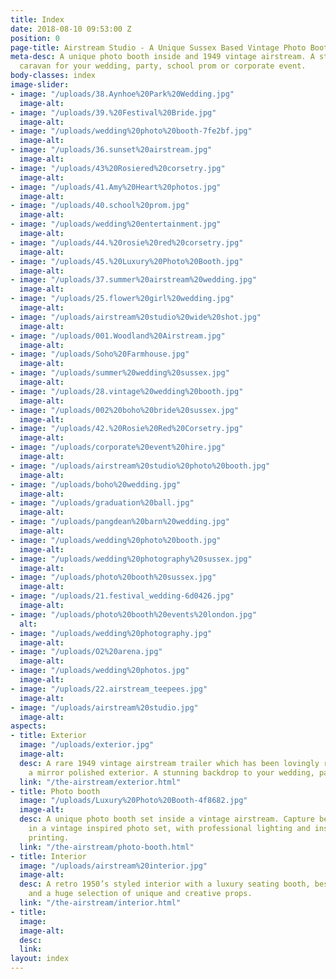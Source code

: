 ```yaml
---
title: Index
date: 2018-08-10 09:53:00 Z
position: 0
page-title: Airstream Studio - A Unique Sussex Based Vintage Photo Booth
meta-desc: A unique photo booth inside and 1949 vintage airstream. A stunning retro
  caravan for your wedding, party, school prom or corporate event.
body-classes: index
image-slider:
- image: "/uploads/38.Aynhoe%20Park%20Wedding.jpg"
  image-alt: 
- image: "/uploads/39.%20Festival%20Bride.jpg"
  image-alt: 
- image: "/uploads/wedding%20photo%20booth-7fe2bf.jpg"
  image-alt: 
- image: "/uploads/36.sunset%20airstream.jpg"
  image-alt: 
- image: "/uploads/43%20Rosiered%20corsetry.jpg"
  image-alt: 
- image: "/uploads/41.Amy%20Heart%20photos.jpg"
  image-alt: 
- image: "/uploads/40.school%20prom.jpg"
  image-alt: 
- image: "/uploads/wedding%20entertainment.jpg"
  image-alt: 
- image: "/uploads/44.%20rosie%20red%20corsetry.jpg"
  image-alt: 
- image: "/uploads/45.%20Luxury%20Photo%20Booth.jpg"
  image-alt: 
- image: "/uploads/37.summer%20airstream%20wedding.jpg"
  image-alt: 
- image: "/uploads/25.flower%20girl%20wedding.jpg"
  image-alt: 
- image: "/uploads/airstream%20studio%20wide%20shot.jpg"
  image-alt: 
- image: "/uploads/001.Woodland%20Airstream.jpg"
  image-alt: 
- image: "/uploads/Soho%20Farmhouse.jpg"
  image-alt: 
- image: "/uploads/summer%20wedding%20sussex.jpg"
  image-alt: 
- image: "/uploads/28.vintage%20wedding%20booth.jpg"
  image-alt: 
- image: "/uploads/002%20boho%20bride%20sussex.jpg"
  image-alt: 
- image: "/uploads/42.%20Rosie%20Red%20Corsetry.jpg"
  image-alt: 
- image: "/uploads/corporate%20event%20hire.jpg"
  image-alt: 
- image: "/uploads/airstream%20studio%20photo%20booth.jpg"
  image-alt: 
- image: "/uploads/boho%20wedding.jpg"
  image-alt: 
- image: "/uploads/graduation%20ball.jpg"
  image-alt: 
- image: "/uploads/pangdean%20barn%20wedding.jpg"
  image-alt: 
- image: "/uploads/wedding%20photo%20booth.jpg"
  image-alt: 
- image: "/uploads/wedding%20photography%20sussex.jpg"
  image-alt: 
- image: "/uploads/photo%20booth%20sussex.jpg"
  image-alt: 
- image: "/uploads/21.festival_wedding-6d0426.jpg"
  image-alt: 
- image: "/uploads/photo%20booth%20events%20london.jpg"
  alt: 
- image: "/uploads/wedding%20photography.jpg"
  image-alt: 
- image: "/uploads/O2%20arena.jpg"
  image-alt: 
- image: "/uploads/wedding%20photos.jpg"
  image-alt: 
- image: "/uploads/22.airstream_teepees.jpg"
  image-alt: 
- image: "/uploads/airstream%20studio.jpg"
  image-alt: 
aspects:
- title: Exterior
  image: "/uploads/exterior.jpg"
  image-alt: 
  desc: A rare 1949 vintage airstream trailer which has been lovingly restored with
    a mirror polished exterior. A stunning backdrop to your wedding, party or event.
  link: "/the-airstream/exterior.html"
- title: Photo booth
  image: "/uploads/Luxury%20Photo%20Booth-4f8682.jpg"
  image-alt: 
  desc: A unique photo booth set inside a vintage airstream. Capture beautiful memories
    in a vintage inspired photo set, with professional lighting and instant photo
    printing.
  link: "/the-airstream/photo-booth.html"
- title: Interior
  image: "/uploads/airstream%20interior.jpg"
  image-alt: 
  desc: A retro 1950’s styled interior with a luxury seating booth, bespoke units
    and a huge selection of unique and creative props.
  link: "/the-airstream/interior.html"
- title: 
  image: 
  image-alt: 
  desc: 
  link: 
layout: index
---
```


